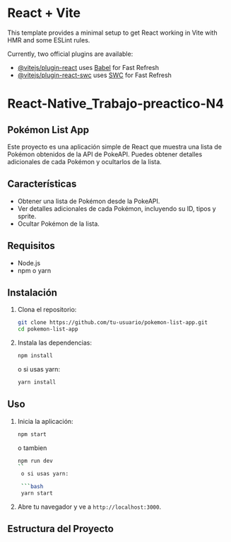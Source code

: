 # React + Vite

This template provides a minimal setup to get React working in Vite with HMR and some ESLint rules.

Currently, two official plugins are available:

- [@vitejs/plugin-react](https://github.com/vitejs/vite-plugin-react/blob/main/packages/plugin-react/README.md) uses [Babel](https://babeljs.io/) for Fast Refresh
- [@vitejs/plugin-react-swc](https://github.com/vitejs/vite-plugin-react-swc) uses [SWC](https://swc.rs/) for Fast Refresh
# React-Native_Trabajo-preactico-N4
## Pokémon List App

Este proyecto es una aplicación simple de React que muestra una lista de Pokémon obtenidos de la API de PokeAPI. Puedes obtener detalles adicionales de cada Pokémon y ocultarlos de la lista.

## Características

- Obtener una lista de Pokémon desde la PokeAPI.
- Ver detalles adicionales de cada Pokémon, incluyendo su ID, tipos y sprite.
- Ocultar Pokémon de la lista.

## Requisitos

- Node.js
- npm o yarn

## Instalación

1. Clona el repositorio:

    ```bash
    git clone https://github.com/tu-usuario/pokemon-list-app.git
    cd pokemon-list-app
    ```

2. Instala las dependencias:

    ```bash
    npm install
    ```

    o si usas yarn:

    ```bash
    yarn install
    ```

## Uso

1. Inicia la aplicación:

    ```bash
    npm start
    ```
    o tambien
   ```bash
   npm run dev
   ``
    o si usas yarn:

    ```bash
    yarn start
    ```

3. Abre tu navegador y ve a `http://localhost:3000`.

## Estructura del Proyecto


